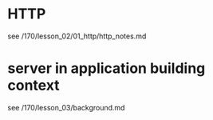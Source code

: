 # HTTP
see /170/lesson_02/01_http/http_notes.md

# server in application building context
see /170/lesson_03/background.md